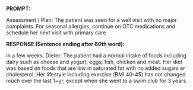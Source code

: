 **PROMPT:**

Assessment / Plan: The patient was seen for a well visit with no major complaints. For seasonal allergies, continue on OTC medications and schedule her next visit with primary care

**RESPONSE (Sentence ending after 60th word):**

in a few weeks. Dieter: The patient had a normal intake of foods including dairy such as cheese and yogurt, eggs, fish, chicken and meat. Her diet was based on foods that are low in saturated fat with no added sugars or cholesterol. Her lifestyle including exercise (BMI 40-45) has not changed much over the last 1~yr, except when she went to a swim club for 3 years. 